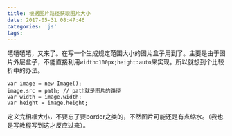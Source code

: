 ```yaml
---
title: 根据图片路径获取图片大小
date: 2017-05-31 08:47:46
categories: 'js'
tags:
---
```

嘻嘻嘻嘻，又来了。在写一个生成规定范围大小的图片盒子用到了。主要是由于图片外层盒子，不能直接利用`width:100px;height:auto`来实现。所以就想到个比较折中的办法。
<!-- more -->
```
var image = new Image();
image.src = path; // path就是图片的路径
var width = image.width;
var height = image.height;
```

定义完相框大小，不要忘了要border之类的，不然图片可能还是有点缩水。（我也是写教程写到这才反应过来）。
